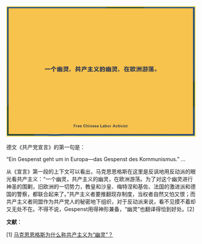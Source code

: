 ![](https://github.com/typethon/communist/blob/master/timeline/jpg/20190501.jpg)
  
德文《共产党宣言》的第一句是：  

“Ein Gespenst geht um in Europa—das Gespenst des Kommunismus.” 
...   


从《宣言》第一段的上下文可以看出，马克思恩格斯在这里是反讽地用反动派的眼光看共产主义：“一个幽灵，共产主义的幽灵，在欧洲游荡。为了对这个幽灵进行神圣的围剿，旧欧洲的一切势力，教皇和沙皇、梅特涅和基佐、法国的激进派和德国的警察，都联合起来了。”共产主义者要推翻现存制度，当权者自然又怕又恨；而共产主义者同盟作为共产党人的秘密地下组织，对于反动派来说，看不见摸不着却又无处不在。不得不说，Gespenst用得神形兼备，“幽灵”也翻译得恰到好处。[2]
  
    
    

**文献**：  

[1] [马克思恩格斯为什么称共产主义为“幽灵”？](http://www.sohu.com/a/219865381_747064)
